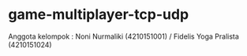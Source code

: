 # game-multiplayer-tcp-udp
Anggota kelompok : Noni Nurmaliki (4210151001) / Fidelis Yoga Pralista (4210151024)
